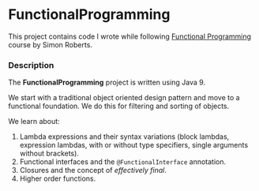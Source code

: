 # FunctionalProgramming
This project contains code I wrote while following [Functional Programming](https://learning.oreilly.com/videos/functional-programming-for/9780134778235) course by Simon Roberts.

### Description
The __FunctionalProgramming__ project is written using Java 9.

We start with a traditional object oriented design pattern and move to a functional foundation. 
We do this for filtering and sorting of objects.

We learn about:
1. Lambda expressions and their syntax variations (block lambdas, expression lambdas,
with or without type specifiers, single arguments without brackets).
2. Functional interfaces and the `@FunctionalInterface` annotation.
3. Closures and the concept of _effectively final_.
4. Higher order functions.